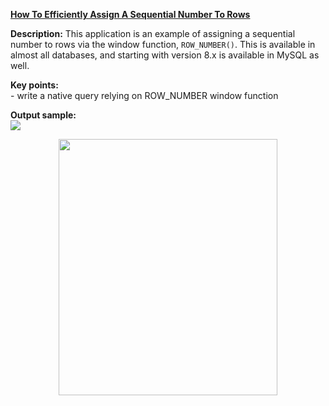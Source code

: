 **[How To Efficiently Assign A Sequential Number To Rows](https://github.com/AnghelLeonard/Hibernate-SpringBoot/tree/master/HibernateSpringBootAssignSequentialNumber)**
 
**Description:** This application is an example of assigning a sequential number to rows via the window function, `ROW_NUMBER()`. This is available in almost all databases, and starting with version 8.x is available in MySQL as well.

**Key points:**\
     - write a native query relying on ROW_NUMBER window function
     
**Output sample:**\
![](https://github.com/AnghelLeonard/Hibernate-SpringBoot/blob/master/HibernateSpringBootAssignSequentialNumber/assign%20sequential%20number%20to%20rows.png)
     
<a href="https://leanpub.com/java-persistence-performance-illustrated-guide"><p align="center"><img src="https://github.com/AnghelLeonard/Hibernate-SpringBoot/blob/master/Java%20Persistence%20Performance%20Illustrated%20Guide.jpg" height="410" width="350"/></p></a>
